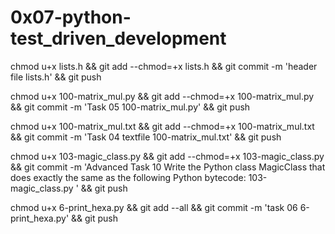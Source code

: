 # 0x07-python-test_driven_development

chmod u+x lists.h && git add --chmod=+x lists.h && git commit -m 'header file lists.h' && git push

chmod u+x 100-matrix_mul.py && git add --chmod=+x 100-matrix_mul.py && git commit -m 'Task 05  100-matrix_mul.py' && git push


chmod u+x 100-matrix_mul.txt && git add --chmod=+x 100-matrix_mul.txt && git commit -m 'Task 04 textfile 100-matrix_mul.txt' && git push



chmod u+x 103-magic_class.py  && git add --chmod=+x 103-magic_class.py  && git commit -m 'Advanced Task 10 Write the Python class MagicClass that does exactly the same as the following Python bytecode: 103-magic_class.py ' && git push

chmod u+x 6-print_hexa.py && git add --all && git commit -m 'task 06 6-print_hexa.py' && git push
